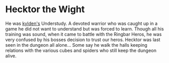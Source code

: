 # Hecktor the Wight
He was [kylden's](/eberron-by-night/npc/kylden-vastadd) Understudy. A devoted warrior who was caught up in a game he did not want to understand but was forced to learn. Though all his training was sound, when it came to battle with the Ringbar Heros, he was very confused by his bosses decision to trust our heros. Hecktor was last seen in the dungeon all alone...  Some say he walk the halls keeping relations with the various cubes and spiders who still keep the dungeon alive. 